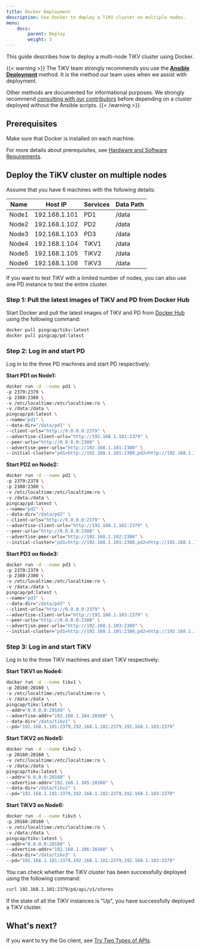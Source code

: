 ```yaml
---
title: Docker Deployment
description: Use Docker to deploy a TiKV cluster on multiple nodes.
menu:
    docs:
        parent: Deploy
        weight: 3
---
```


This guide describes how to deploy a multi-node TiKV cluster using Docker.

{{< warning >}}
The TiKV team  strongly recommends you use the [**Ansible Deployment**](../ansible/) method. It is the method our team uses when we assist with deployment.

Other methods are documented for informational purposes. We strongly recommend [consulting with our contributors](/chat) before depending on a cluster deployed without the Ansible scripts.
{{< /warning >}}

## Prerequisites

Make sure that Docker is installed on each machine.

For more details about prerequisites, see [Hardware and Software Requirements](../introduction).

## Deploy the TiKV cluster on multiple nodes

Assume that you have 6 machines with the following details:

| Name      | Host IP       | Services   | Data Path |
| --------- | ------------- | ---------- | --------- |
| Node1     | 192.168.1.101 | PD1        | /data     |
| Node2     | 192.168.1.102 | PD2        | /data     |
| Node3     | 192.168.1.103 | PD3        | /data     |
| Node4     | 192.168.1.104 | TiKV1      | /data     |
| Node5     | 192.168.1.105 | TiKV2      | /data     |
| Node6     | 192.168.1.106 | TiKV3      | /data     |

If you want to test TiKV with a limited number of nodes, you can also use one PD instance to test the entire cluster.

### Step 1: Pull the latest images of TiKV and PD from Docker Hub

Start Docker and pull the latest images of TiKV and PD from [Docker Hub](https://hub.docker.com) using the following command:

```bash
docker pull pingcap/tikv:latest
docker pull pingcap/pd:latest
```

### Step 2: Log in and start PD

Log in to the three PD machines and start PD respectively:

**Start PD1 on Node1:**

```bash
docker run -d --name pd1 \
-p 2379:2379 \
-p 2380:2380 \
-v /etc/localtime:/etc/localtime:ro \
-v /data:/data \
pingcap/pd:latest \
--name="pd1" \
--data-dir="/data/pd1" \
--client-urls="http://0.0.0.0:2379" \
--advertise-client-urls="http://192.168.1.101:2379" \
--peer-urls="http://0.0.0.0:2380" \
--advertise-peer-urls="http://192.168.1.101:2380" \
--initial-cluster="pd1=http://192.168.1.101:2380,pd2=http://192.168.1.102:2380,pd3=http://192.168.1.103:2380"
```

**Start PD2 on Node2:**

```bash
docker run -d --name pd2 \
-p 2379:2379 \
-p 2380:2380 \
-v /etc/localtime:/etc/localtime:ro \
-v /data:/data \
pingcap/pd:latest \
--name="pd2" \
--data-dir="/data/pd2" \
--client-urls="http://0.0.0.0:2379" \
--advertise-client-urls="http://192.168.1.102:2379" \
--peer-urls="http://0.0.0.0:2380" \
--advertise-peer-urls="http://192.168.1.102:2380" \
--initial-cluster="pd1=http://192.168.1.101:2380,pd2=http://192.168.1.102:2380,pd3=http://192.168.1.103:2380"
```

**Start PD3 on Node3:**

```bash
docker run -d --name pd3 \
-p 2379:2379 \
-p 2380:2380 \
-v /etc/localtime:/etc/localtime:ro \
-v /data:/data \
pingcap/pd:latest \
--name="pd3" \
--data-dir="/data/pd3" \
--client-urls="http://0.0.0.0:2379" \
--advertise-client-urls="http://192.168.1.103:2379" \
--peer-urls="http://0.0.0.0:2380" \
--advertise-peer-urls="http://192.168.1.103:2380" \
--initial-cluster="pd1=http://192.168.1.101:2380,pd2=http://192.168.1.102:2380,pd3=http://192.168.1.103:2380"
```

### Step 3: Log in and start TiKV

Log in to the three TiKV machines and start TiKV respectively:

**Start TiKV1 on Node4:**

```bash
docker run -d --name tikv1 \
-p 20160:20160 \
-v /etc/localtime:/etc/localtime:ro \
-v /data:/data \
pingcap/tikv:latest \
--addr="0.0.0.0:20160" \
--advertise-addr="192.168.1.104:20160" \
--data-dir="/data/tikv1" \
--pd="192.168.1.101:2379,192.168.1.102:2379,192.168.1.103:2379"
```

**Start TiKV2 on Node5:**

```bash
docker run -d --name tikv2 \
-p 20160:20160 \
-v /etc/localtime:/etc/localtime:ro \
-v /data:/data \
pingcap/tikv:latest \
--addr="0.0.0.0:20160" \
--advertise-addr="192.168.1.105:20160" \
--data-dir="/data/tikv2" \
--pd="192.168.1.101:2379,192.168.1.102:2379,192.168.1.103:2379"
```

**Start TiKV3 on Node6:**

```bash
docker run -d --name tikv3 \
-p 20160:20160 \
-v /etc/localtime:/etc/localtime:ro \
-v /data:/data \
pingcap/tikv:latest \
--addr="0.0.0.0:20160" \
--advertise-addr="192.168.1.106:20160" \
--data-dir="/data/tikv3" \
--pd="192.168.1.101:2379,192.168.1.102:2379,192.168.1.103:2379"
```

You can check whether the TiKV cluster has been successfully deployed using the following command:

```bash
curl 192.168.1.101:2379/pd/api/v1/stores
```

If the state of all the TiKV instances is "Up", you have successfully deployed a TiKV cluster.

## What's next?

If you want to try the Go client, see [Try Two Types of APIs](../../reference/clients/go/).